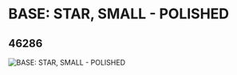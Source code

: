 # BASE: STAR, SMALL - POLISHED
## 46286
![BASE: STAR, SMALL - POLISHED](https://lc-www-live-s.legocdn.com/media/bricks/5/2/4197742.jpg)